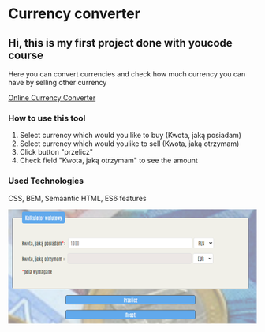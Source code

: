 # Currency converter 
## Hi, this is my first project done with youcode course
Here you can convert currencies and check how much currency you can have by selling other currency

[Online Currency Converter](https://piotrp182.github.io/currency-converter/)
### How to use this tool
1. Select currency which would you like to buy (Kwota, jaką posiadam)
2. Select currency which would youlike to sell (Kwota, jaką otrzymam)
3. Click button "przelicz"
4. Check field "Kwota, jaką otrzymam" to see the amount

### Used Technologies
CSS, BEM, Semaantic HTML, ES6 features

![main page](https://github.com/PiotrP182/Currency-converter/blob/main/images/main%20page.PNG?raw=true)